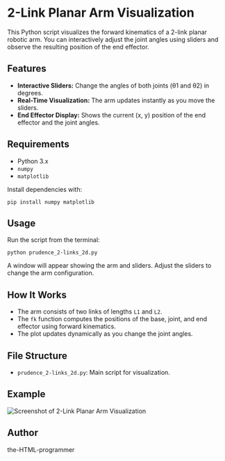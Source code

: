 # 2-Link Planar Arm Visualization

This Python script visualizes the forward kinematics of a 2-link planar robotic arm. You can interactively adjust the joint angles using sliders and observe the resulting position of the end effector.

## Features

- **Interactive Sliders:** Change the angles of both joints (θ1 and θ2) in degrees.
- **Real-Time Visualization:** The arm updates instantly as you move the sliders.
- **End Effector Display:** Shows the current (x, y) position of the end effector and the joint angles.

## Requirements

- Python 3.x
- `numpy`
- `matplotlib`

Install dependencies with:

```
pip install numpy matplotlib
```

## Usage

Run the script from the terminal:

```
python prudence_2-links_2d.py
```

A window will appear showing the arm and sliders. Adjust the sliders to change the arm configuration.

## How It Works

- The arm consists of two links of lengths `L1` and `L2`.
- The `fk` function computes the positions of the base, joint, and end effector using forward kinematics.
- The plot updates dynamically as you change the joint angles.

## File Structure

- `prudence_2-links_2d.py`: Main script for visualization.

## Example
![Screenshot of 2-Link Planar Arm Visualization](images/screenshot.png)

## Author

the-HTML-programmer